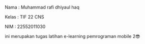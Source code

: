 Nama : Muhammad rafi dhiyaul haq

Kelas : TIF 22 CNS

NIM : 22552011030

ini merupakan tugas latihan e-learning pemrograman mobile 2😎
